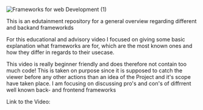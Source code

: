 ![Frameworks for web Development (1)](https://user-images.githubusercontent.com/60918994/109287400-cc32c580-7823-11eb-9d6b-24ccfd953ffa.png)


This is an edutainment repository for a general overview regarding different and backand frameworkds

For this educational and advisory video I focused on giving some basic explanation what frameworks are for, 
which are the most known ones and how they differ in regards to their usecase.

This video is really beginner friendly and does therefore not contain too much code! This is taken on purpose since
it is supposed to catch the viewer before any other actions than an idea of the Project and it's scope have taken place.
I am focusing on discussing pro's and con's of diffrrent well known back- and frontend frameworks 

Link to the Video:
